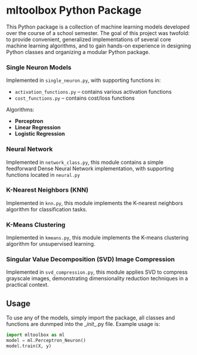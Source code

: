 # mltoolbox Python Package

This Python package is a collection of machine learning models developed over the course of a school semester. The goal of this project was twofold: to provide convenient, generalized implementations of several core machine learning algorithms, and to gain hands-on experience in designing Python classes and organizing a modular Python package.

### Single Neuron Models

Implemented in `single_neuron.py`, with supporting functions in:

- `activation_functions.py` – contains various activation functions
- `cost_functions.py` – contains cost/loss functions

Algorithms:
- **Perceptron**
- **Linear Regression**
- **Logistic Regression**

### Neural Network

Implemented in `network_class.py`, this module contains a simple feedforward Dense Neural Network implementation, with supporting functions located in `neural.py`

### K-Nearest Neighbors (KNN)

Implemented in `knn.py`, this module implements the K-nearest neighbors algorithm for classification tasks.

### K-Means Clustering

Implemented in `kmeans.py`, this module implements the K-means clustering algorithm for unsupervised learning.

### Singular Value Decomposition (SVD) Image Compression

Implemented in `svd_compression.py`, this module applies SVD to compress grayscale images, demonstrating dimensionality reduction techniques in a practical context.



## Usage

To use any of the models, simply import the package, all classes and functions are dunmped into the \__init__.py file. 
Example usage is:

```python
import mltoolbox as ml
model = ml.Perceptron_Neuron()
model.train(X, y)

